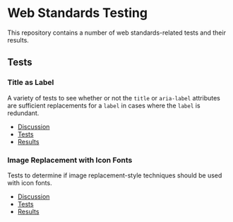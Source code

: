 # Web Standards Testing

This repository contains a number of web standards-related tests and their
results.

## Tests

### Title as Label

A variety of tests to see whether or not the `title` or `aria-label`
attributes are sufficient replacements for a `label` in cases where the
`label` is redundant.

* [Discussion](https://github.com/ucsb-wsg/ucsb-wsg.github.io/issues/30)
* [Tests](title-as-label/index.html)
* [Results](title-as-label/results.html)

### Image Replacement with Icon Fonts

Tests to determine if image replacement-style techniques should be used with
icon fonts.

* [Discussion](https://github.com/ucsb-wsg/ucsb-wsg.github.io/issues/31)
* [Tests](icon-font-replacement/index.html)
* [Results](icon-font-replacement/results.html)
